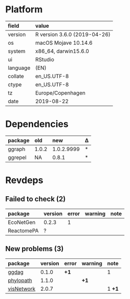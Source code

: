 # Platform

|field    |value                        |
|:--------|:----------------------------|
|version  |R version 3.6.0 (2019-04-26) |
|os       |macOS Mojave 10.14.6         |
|system   |x86_64, darwin15.6.0         |
|ui       |RStudio                      |
|language |(EN)                         |
|collate  |en_US.UTF-8                  |
|ctype    |en_US.UTF-8                  |
|tz       |Europe/Copenhagen            |
|date     |2019-08-22                   |

# Dependencies

|package |old   |new        |Δ  |
|:-------|:-----|:----------|:--|
|ggraph  |1.0.2 |1.0.2.9999 |*  |
|ggrepel |NA    |0.8.1      |*  |

# Revdeps

## Failed to check (2)

|package    |version |error |warning |note |
|:----------|:-------|:-----|:-------|:----|
|EcoNetGen  |0.2.3   |1     |        |     |
|ReactomePA |?       |      |        |     |

## New problems (3)

|package                              |version |error  |warning |note     |
|:------------------------------------|:-------|:------|:-------|:--------|
|[ggdag](problems.md#ggdag)           |0.1.0   |__+1__ |        |1        |
|[phylopath](problems.md#phylopath)   |1.1.0   |       |__+1__  |         |
|[visNetwork](problems.md#visnetwork) |2.0.7   |       |        |1 __+1__ |

